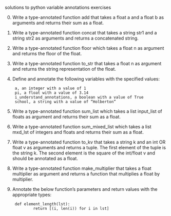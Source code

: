 solutions to python variable annotations exercises

0. Write a type-annotated function add that takes a float a and a float b as arguments and returns their sum as a float.

1. Write a type-annotated function concat that takes a string str1 and a string str2 as arguments and returns a concatenated string.

2. Write a type-annotated function floor which takes a float n as argument and returns the floor of the float.

3. Write a type-annotated function to_str that takes a float n as argument and returns the string representation of the float.

4. Define and annotate the following variables with the specified values:

        a, an integer with a value of 1
        pi, a float with a value of 3.14
        i_understand_annotations, a boolean with a value of True
        school, a string with a value of “Holberton”

5. Write a type-annotated function sum_list which takes a list input_list of floats as argument and returns their sum as a float.

6. Write a type-annotated function sum_mixed_list which takes a list mxd_lst of integers and floats and returns their sum as a float.

7. Write a type-annotated function to_kv that takes a string k and an int OR float v as arguments and returns a tuple. The first element of the tuple is the string k. The second element is the square of the int/float v and should be annotated as a float.

8. Write a type-annotated function make_multiplier that takes a float multiplier as argument and returns a function that multiplies a float by multiplier.

9. Annotate the below function’s parameters and return values with the appropriate types:

        def element_length(lst):
                return [(i, len(i)) for i in lst]
